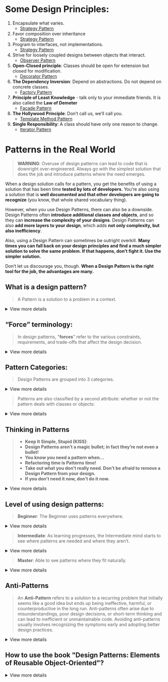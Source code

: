 # Some Design Principles:
1. Encapsulate what varies.
    - [Strategy Pattern](https://github.com/mvn-daipham2-hn/design_pattern_with_dart/blob/main/strategy_pattern/README.md#design-principles) 
2. Favor composition over inheritance
   - [Strategy Pattern](https://github.com/mvn-daipham2-hn/design_pattern_with_dart/blob/main/strategy_pattern/README.md#design-principles)
3. Program to interfaces, not implementations.
   - [Strategy Pattern](https://github.com/mvn-daipham2-hn/design_pattern_with_dart/blob/main/strategy_pattern/README.md#design-principles)
4. Strive for loosely coupled designs between objects that interact.
   - [Observer Pattern](https://github.com/mvn-daipham2-hn/design_pattern_with_dart/blob/main/observer_pattern/README.md#design-principles)
5. **Open-Closed principle**: Classes should be open for extension but closed for modification.
   - [Decorator Pattern](https://github.com/mvn-daipham2-hn/design_pattern_with_dart/blob/main/decorator_pattern/README.md#design-principles)
6. **The Dependency Inversion**: Depend on abstractions. Do not depend on concrete classes.
    - [Factory Pattern](https://github.com/mvn-daipham2-hn/design_pattern_with_dart/blob/main/factory_pattern/README.md#design-principles)   
7. **Principle of Least Knowledge** - talk only to your immediate friends. It is also called the **Law of Demeter**
    - [Facade Pattern](https://github.com/mvn-daipham2-hn/design_pattern_with_dart/blob/main/adapter_and_facade_patterns/README.md#design-principles)
8. **The Hollywood Principle**: Don’t call us, we’ll call you.
    - [Template Method Pattern](https://github.com/mvn-daipham2-hn/design_pattern_with_dart/blob/main/template_method_pattern/README.md#design-principles)
9. **Single Responsibility**: A class should have only one reason to change.
    - [Iterator Pattern](https://github.com/mvn-daipham2-hn/design_pattern_with_dart/blob/main/iterator_and_composite_patterns/README.md#design-principles)
    
# Patterns in the Real World
> **WARNING**: Overuse of design patterns can lead to code that is downright over-engineered. Always go with the simplest solution that does the job and introduce patterns where the need emerges.

When a design solution calls for a pattern, you get the benefits of using a solution that has been time **tested by lots of developers**. You’re also using a solution that is **well documented and that other developers are going to recognize** (you know, that whole shared vocabulary thing).

However, when you use Design Patterns, there can also be a downside. Design Patterns often **introduce additional classes and objects**, and so they can **increase the complexity of your designs**. Design Patterns can also **add more layers to your design**, which adds **not only complexity, but also inefficiency**.

Also, using a Design Pattern can sometimes be outright overkill. **Many times you can fall back on your design principles and find a much simpler solution to solve the same problem. If that happens, don’t fight it. Use the simpler solution.**

Don’t let us discourage you, though. **When a Design Pattern is the right tool for the job, the advantages are many.**

## What is a design pattern?
> A Pattern is a solution to a problem in a context.
<details>
    <summary>View more details</summary>

- The **context** is the situation in which the pattern applies. This should be a recurring situation. E.g. You have a collection of objects.
- The **problem** refers to the goal you are trying to achieve in this context, but it also refers to any constraints that occur in the context. E.g. You need to step through the objects without exposing the collection’s implementation.
- The **solution** is what you’re after: a general design that anyone can apply which resolves the goal and set of constraints. E.g. Encapsulate the iteration into a separate class.

_**If you find yourself in a context with a problem that has a goal that is affected by a set of constraints, then you can apply
a design that resolves the goal and constraints and leads to a solution.**_
</details>

## “Force” terminology:
> In design patterns, "**forces**" refer to the various constraints, requirements, and trade-offs that affect the design decision.

<details>
    <summary>View more details</summary>
These forces shape how a pattern is applied and help explain why a particular pattern is appropriate for solving a specific problem. They typically include aspects such as:

- System Requirements: What the software needs to achieve, including functionality and performance expectations.
  
- Trade-offs: The compromises between different design options, such as simplicity vs. flexibility, or memory usage vs. processing speed.

- Context: The specific environment or circumstances under which the pattern is being applied.

- Limitations: Any technical or organizational constraints, like programming language features, time, or team experience.

- Non-functional Requirements: Performance, scalability, security, and maintainability needs that influence the design.
  
In short, "forces" are the factors that drive the need for a particular pattern and guide its application in solving a problem effectively.
</details>

## Pattern Categories:
> Design Patterns are grouped into 3 categories. 
<details>
    <summary>View more details</summary>

1. **Creational Patterns**: Deal with object creation mechanisms, like **Singleton**, **Factory**, and **Builder**. Creational patterns involve object instantiation and all provide a way to decouple a client from the objects it needs to instantiate.
   
2. **Structural Patterns**: Focus on how classes and objects are composed, like **Adapter**, **Proxy**, and **Decorator**. Structural patterns let you compose classes or objects into larger structures.
   
3. **Behavioral Patterns**: Address communication between objects, like **Observer**, **Strategy**, and **Command**. Any pattern that is a Behavioral Pattern is concerned with how classes and objects interact and distribute responsibility.
</details>

> Patterns are also classified by a second attribute: whether or not the pattern deals with classes or objects:
<details>
    <summary>View more details</summary>

1. **Class patterns** describe how relationships between classes are defined via **inheritance**. Relationships in class patterns are established at **compile time**.

    Example: Factory Method (a Creational pattern) defines how subclasses provide specific implementations.
   
2. **Object patterns** describe relationships between objects and are primarily defined by **composition**. Relationships in object patterns are typically created at **runtime** and
are **more dynamic and flexible**.

    Example: Strategy (a Behavioral pattern) enables switching algorithms at runtime by composing different strategy objects.
</details>

## Thinking in Patterns
> - **Keep It Simple, Stupid (KISS)**:
> - **Design Patterns aren’t a magic bullet; in fact they’re not even a bullet!**
> - **You know you need a pattern when...**
> - **Refactoring time is Patterns time!**
> - **Take out what you don’t really need. Don’t be afraid to remove a Design Pattern from your design.**
> - **If you don’t need it now, don’t do it now.**

<details>
    <summary>View more details</summary>
    
1. **Keep It Simple, Stupid (KISS)**:
> First of all, when you design, solve things in the simplest way possible.

Your goal should be simplicity, not "how can I apply a pattern to this problem." Don’t feel like you aren’t a sophisticated developer if you
don’t use a pattern to solve a problem. Other developers will appreciate and admire the simplicity of your design. That said, sometimes the best way to keep your design simple and flexible is to use a pattern.

2. **Design Patterns aren’t a magic bullet; in fact they’re not even a bullet!**
> Patterns aren’t a magic bullet. To use patterns, you also need to think through the consequences on the rest of your design.

Patterns, as you know, are general solutions to recurring problems. Patterns also have the benefit of being well tested by lots of developers. So, when you see a need for one, you can sleep well knowing many developers have been there before and solved the problem using similar techniques.
However, patterns aren’t a magic bullet. You can’t plug one in, compile and then take an early lunch. To use patterns, you also need to think through the consequences on the rest of your design.

3. **You know you need a pattern when...**
> Introduce a pattern when you’re sure **it addresses a problem in your design**. **If a simpler solution might work, give that consideration before you commit** to using a pattern.

> **Knowing** when a pattern applies is where your experience and knowledge come in. 

Once you’re sure a simple solution will not meet your needs, you should consider the problem along with the set of constraints under which the solution will need to operate — these will help you match your problem to a pattern. If you’ve got a good knowledge of patterns, you may know of a pattern that is a good match.

> Otherwise, survey patterns that look like they might solve the problem.

The **Intent** and **Applicability** sections of the patterns catalogs are particularly useful for this. Once you’ve found a pattern that appears to be a good match, make sure it has a set of consequences you can live with and study its effect on the rest of your design. If everything looks good, go for it!

> There is one situation in which you’ll **want to use a pattern even if a simpler solution would work**: when you **expect aspects of your system to vary**.

As we’ve seen, identifying areas of change in your design is usually a good sign that a pattern is needed. Just make sure you are adding patterns to deal with **practical change** that is likely to happen, not **hypothetical change** that may happen.

4. **Refactoring time is Patterns time!**
> Refactoring is the process of making changes to your code to improve the way it is organized. The goal is to **improve its structure, not change its behavior**.

This is a great time to reexamine your design to see if it might be better structured with patterns. For instance, code that is full of conditional statements might signal the need for the State pattern. Or, it may be time to clean up concrete dependencies with a Factory.

5. **Take out what you don’t really need. Don’t be afraid to remove a Design Pattern from your design.**
> So when do you remove a pattern? When **your system has become complex and the flexibility you planned for isn’t needed**. In other words, when **a simpler solution without the pattern would be better**.

6. **If you don’t need it now, don’t do it now.**
> If you **have a practical need to support change** in a design today, go ahead and **employ a pattern to handle that change**. However, if the **reason is only hypothetical**, **don’t add the pattern**, **it is only going to add complexity to your system, and you might never need it**!

Design Patterns are powerful, and it’s easy to see all kinds of ways they can be used in your current designs. Developers naturally love to create beautiful architectures that are ready to take on change from any direction. 

However, if you have a practical need to support change in a design today, go ahead and employ a pattern to handle that change. However, if the reason is only hypothetical, don’t add the pattern, it is only going to add complexity to your system, and you might never need it!
</details>

## Level of using design patterns:
> **Beginner**: The Beginner uses patterns everywhere.
<details>
    <summary>View more details</summary>
This is good: the beginner gets lots of experience with and practice using patterns. The beginner also thinks, “The more patterns I use, the better the design.” The beginner will learn this is not so, that all designs should be as simple as possible. Complexity and patterns should only be used where they are needed for practical extensibility.
</details>

> **Intermediate**: As learning progresses, the Intermediate mind starts to see where patterns are needed and where they aren’t.
<details>
    <summary>View more details</summary>
The intermediate mind still tries to fit too many square patterns into round holes, but also begins to see that patterns can be adapted to fit situations where the canonical pattern doesn’t fit.
</details>

> **Master**: Able to see patterns where they fit naturally.
<details>
    <summary>View more details</summary>
    
Not obsessed with using patterns; rather it looks for simple solutions that best solve the problem. Master thinks in terms of the object principles and their trade-offs. When a need for a pattern naturally arises, the master applies it knowing well that it may require adaptation. The master also sees relationships to similar patterns and understands the subtleties of differences in the intent of related patterns. _**The master is also a Beginner mind**_ — it doesn’t let all that pattern knowledge overly influence design decisions.
</details>

## Anti-Patterns
> An **Anti-Pattern** refers to a solution to a recurring problem that initially seems like a good idea but ends up being ineffective, harmful, or counterproductive in the long run. Anti-patterns often arise due to misunderstandings, poor design decisions, or short-term thinking and can lead to inefficient or unmaintainable code. Avoiding anti-patterns usually involves recognizing the symptoms early and adopting better design practices.

<details>
    <summary>View more details</summary>
    
1. **An anti-pattern tells you why a bad solution is attractive**. Let’s face it, no one would choose a bad solution if there wasn’t something about it that seemed attractive up front. One of the biggest jobs of the anti-pattern is to alert you to the seductive aspect of the solution.

2. **An anti-pattern tells you why that solution in the long term is bad**. In order to understand why it’s an anti-pattern, you’ve got to understand how it’s going to have a negative effect down the road. The anti-pattern describes where you’ll get into trouble using the solution.

3. **An anti-pattern suggests other patterns that are applicable which may provide good solutions**. To be truly helpful an anti-pattern needs to point you in the right direction; it should suggest other possibilities that may lead to good solutions.

### Common Anti-Patterns

| Anti-Pattern               | Description                                                                                               | Solution                                                                                           |
|----------------------------|-----------------------------------------------------------------------------------------------------------|----------------------------------------------------------------------------------------------------|
| **God Object**              | One class or module does too much, handling unrelated concerns, leading to high coupling and low cohesion. | Break the object into smaller, more cohesive classes, following the Single Responsibility Principle (SRP). |
| **Big Ball of Mud**         | A system with no clear structure or architecture, becoming hard to maintain.                              | Refactor the code gradually, introducing modular design, and establishing clear boundaries between components. |
| **Spaghetti Code**          | Code with little structure, making it difficult to read, maintain, or debug due to tangled dependencies.   | Refactor the code using proper design patterns, modularize, and follow clean coding practices.      |
| **Golden Hammer**           | Over-reliance on a familiar tool or pattern for all problems, even when it's not the best fit.             | Choose the right tool or pattern for the specific problem after careful evaluation.                 |
| **Premature Optimization**  | Focusing on optimization early, before it's necessary, adding complexity and reducing readability.         | Optimize only after identifying performance bottlenecks, and focus on readability first.            |
| **Copy-Paste Programming**  | Duplicating code instead of reusing or modularizing it, leading to maintenance issues across many places.  | Use DRY (Don't Repeat Yourself) principles, and refactor common logic into reusable functions or modules. |
| **Boat Anchor**             | Keeping unused code or features that add unnecessary complexity.                                           | Regularly clean up and remove unused code and dependencies, following YAGNI (You Ain't Gonna Need It). |
| **Dead Code**               | Code that is no longer used but still exists, cluttering the codebase.                                    | Regularly review and remove unused or unreachable code, using tools for static code analysis.       |
| **Lava Flow**               | Retaining outdated code that's hard to remove due to lack of understanding.                               | Document legacy code clearly and refactor/remove parts that are no longer necessary.                |
| **Shotgun Surgery**         | A change in one area requires scattered changes across the codebase.                                      | Improve code cohesion by grouping related functionality and minimizing inter-module dependencies.   |
| **Magic Numbers**           | Using unexplained literals (e.g., `5`, `10`) instead of constants, making code unclear and hard to modify. | Replace literals with well-named constants or enums to improve readability and maintainability.     |
| **Reinventing the Wheel**   | Creating custom solutions for problems that have existing, tested libraries or frameworks.                | Use well-tested libraries or frameworks, and contribute improvements to them instead of building from scratch. |
| **Poltergeist**             | Objects that exist only to pass information, adding unnecessary complexity.                               | Refactor or eliminate unnecessary objects by simplifying the design and reducing indirection.       |
| **Object Cesspool**         | Objects are tightly coupled, making it hard to test or modify them independently.                         | Increase decoupling by following design principles like Dependency Injection (DI) or the Law of Demeter. |
| **Yo-Yo Problem**           | Excessive inheritance or delegation requires navigating many files to understand the logic.               | Flatten inheritance hierarchies, favor composition over inheritance, and reduce over-delegation.    |
| **Cargo Cult Programming**  | Copying code or practices without understanding, leading to ineffective or incorrect usage.               | Understand the logic behind code before using it; consult documentation or experts if necessary.    |

#### Differences between God Object vs Big Ball of Mud
> In short, the **God Object** is a symptom of poor object design on a class level, while the **Big Ball of Mud** is a more systemic problem, indicating poor architecture and organization throughout the entire application.

**Scope**: The God Object refers to a single class or object doing too much, whereas the Big Ball of Mud describes the entire system being poorly structured.

**Focus**:
- The God Object is about improper responsibility assignment within a class.
- The Big Ball of Mud is about the overall architecture of the system being messy and lacking organization.

#### Differences between Boat Anchor vs Dead Code 
> In summary, **Boat Anchor** involves unused but integrated components kept around just in case, whereas **Dead Code** refers to sections of code that are obsolete and no longer play an active role.

**Source of Unused Code**:
- Boat Anchor is intentionally kept around in case it becomes useful later, but never actually used.
- Dead Code was once used or planned to be used but became redundant or unreachable after changes in the codebase.

**Type of Component**:
- Boat Anchor can be a larger construct, like libraries, configurations, or features.
- Dead Code usually refers to sections of code (methods, functions, or blocks) that are still part of the project but no longer executed.
</details>

## How to use the book "Design Patterns: Elements of Reusable Object-Oriented"?
<details>
    <summary>View more details</summary>

Joe: So Jim, how are you actually using the catalog? When you have a problem, do you go fishing in the catalog for a solution?

Jim: I try to **get familiar with all the patterns and their relationships first**. Then, when I need a pattern, I have some idea of what it is. I go back and look at the **Motivation** and **Applicability** sections to make sure I’ve got it right. There is also another really important section: **Consequences**. I review that to make sure there won’t be some unintended effect on my design.

Frank: That makes sense. So once you know the pattern is right, how do you approach working it into your design and implementing it?

Jim: That’s where the class diagram comes in. I first read over the **Structure** section to review the diagram and then over the **Participants** section to make sure I understand each classes’ role. From there I work it into my design, making any alterations I need to make it fit. Then I review the **Implementation** and **Sample code** sections to make sure I know about any good implementation techniques or gotchas I might encounter.
</details>








